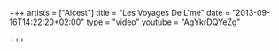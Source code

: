+++
artists = ["Alcest"]
title = "Les Voyages De L'me"
date = "2013-09-16T14:22:20+02:00"
type = "video"
youtube = "AgYkrDQYeZg"

+++
